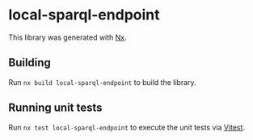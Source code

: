 # local-sparql-endpoint

This library was generated with [Nx](https://nx.dev).

## Building

Run `nx build local-sparql-endpoint` to build the library.

## Running unit tests

Run `nx test local-sparql-endpoint` to execute the unit tests via [Vitest](https://vitest.dev/).

